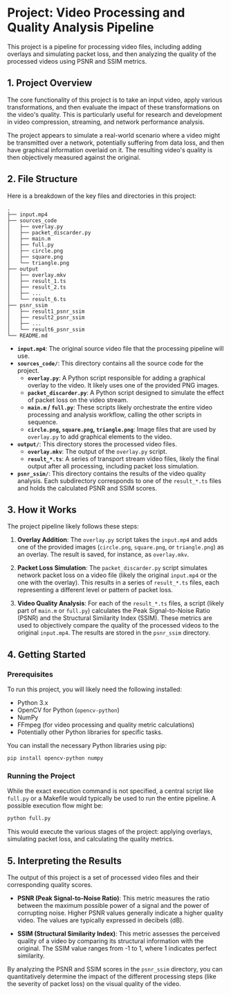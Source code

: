 # Project: Video Processing and Quality Analysis Pipeline

This project is a pipeline for processing video files, including adding overlays and simulating packet loss, and then analyzing the quality of the processed videos using PSNR and SSIM metrics.

## 1. Project Overview

The core functionality of this project is to take an input video, apply various transformations, and then evaluate the impact of these transformations on the video's quality. This is particularly useful for research and development in video compression, streaming, and network performance analysis.

The project appears to simulate a real-world scenario where a video might be transmitted over a network, potentially suffering from data loss, and then have graphical information overlaid on it. The resulting video's quality is then objectively measured against the original.

## 2. File Structure

Here is a breakdown of the key files and directories in this project:

```
.
├── input.mp4
├── sources_code
│   ├── overlay.py
│   ├── packet_discarder.py
│   ├── main.m
│   ├── full.py
│   ├── circle.png
│   ├── square.png
│   └── triangle.png
├── output
│   ├── overlay.mkv
│   ├── result_1.ts
│   ├── result_2.ts
│   ├── ...
│   └── result_6.ts
├── psnr_ssim
│   ├── result1_psnr_ssim
│   ├── result2_psnr_ssim
│   ├── ...
│   └── result6_psnr_ssim
└── README.md
```

- **`input.mp4`**: The original source video file that the processing pipeline will use.
- **`sources_code/`**: This directory contains all the source code for the project.
    - **`overlay.py`**: A Python script responsible for adding a graphical overlay to the video. It likely uses one of the provided PNG images.
    - **`packet_discarder.py`**: A Python script designed to simulate the effect of packet loss on the video stream.
    - **`main.m` / `full.py`**: These scripts likely orchestrate the entire video processing and analysis workflow, calling the other scripts in sequence.
    - **`circle.png`, `square.png`, `triangle.png`**: Image files that are used by `overlay.py` to add graphical elements to the video.
- **`output/`**: This directory stores the processed video files.
    - **`overlay.mkv`**: The output of the `overlay.py` script.
    - **`result_*.ts`**: A series of transport stream video files, likely the final output after all processing, including packet loss simulation.
- **`psnr_ssim/`**: This directory contains the results of the video quality analysis. Each subdirectory corresponds to one of the `result_*.ts` files and holds the calculated PSNR and SSIM scores.

## 3. How it Works

The project pipeline likely follows these steps:

1.  **Overlay Addition**: The `overlay.py` script takes the `input.mp4` and adds one of the provided images (`circle.png`, `square.png`, or `triangle.png`) as an overlay. The result is saved, for instance, as `overlay.mkv`.

2.  **Packet Loss Simulation**: The `packet_discarder.py` script simulates network packet loss on a video file (likely the original `input.mp4` or the one with the overlay). This results in a series of `result_*.ts` files, each representing a different level or pattern of packet loss.

3.  **Video Quality Analysis**: For each of the `result_*.ts` files, a script (likely part of `main.m` or `full.py`) calculates the Peak Signal-to-Noise Ratio (PSNR) and the Structural Similarity Index (SSIM). These metrics are used to objectively compare the quality of the processed videos to the original `input.mp4`. The results are stored in the `psnr_ssim` directory.

## 4. Getting Started

### Prerequisites

To run this project, you will likely need the following installed:

-   Python 3.x
-   OpenCV for Python (`opencv-python`)
-   NumPy
-   FFmpeg (for video processing and quality metric calculations)
-   Potentially other Python libraries for specific tasks.

You can install the necessary Python libraries using pip:

```bash
pip install opencv-python numpy
```

### Running the Project

While the exact execution command is not specified, a central script like `full.py` or a Makefile would typically be used to run the entire pipeline. A possible execution flow might be:

```bash
python full.py
```

This would execute the various stages of the project: applying overlays, simulating packet loss, and calculating the quality metrics.

## 5. Interpreting the Results

The output of this project is a set of processed video files and their corresponding quality scores.

-   **PSNR (Peak Signal-to-Noise Ratio)**: This metric measures the ratio between the maximum possible power of a signal and the power of corrupting noise. Higher PSNR values generally indicate a higher quality video. The values are typically expressed in decibels (dB).

-   **SSIM (Structural Similarity Index)**: This metric assesses the perceived quality of a video by comparing its structural information with the original. The SSIM value ranges from -1 to 1, where 1 indicates perfect similarity.

By analyzing the PSNR and SSIM scores in the `psnr_ssim` directory, you can quantitatively determine the impact of the different processing steps (like the severity of packet loss) on the visual quality of the video.
